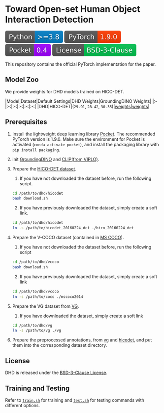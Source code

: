 # Toward Open-set Human Object Interaction Detection

[![python](./assets/python.svg)](https://www.python.org/) [![pytorch](./assets/pytorch.svg)](https://pytorch.org/get-started/locally/) [![pocket](./assets/pocket.svg)](https://github.com/fredzzhang/pocket) [![license](./assets/license.svg)](./LICENSE)

This repository contains the official PyTorch implementation for the paper.


## Model Zoo
We provide weights for DHD models trained on HICO-DET. 

|Model|Dataset|Default Settings|DHD Weights|GroundingDINO Weights|
|:-|:-:|:-:|:-:|:-:|:-:|
|DHD|HICO-DET|(`29.91`, `28.42`, `30.35`)|[weights](https://drive.google.com/file/d/1zEo8MMiiXmLfgs46AziAkdb6MjJQFk6M/view?usp=sharing)|[weights](https://github.com/IDEA-Research/GroundingDINO/releases/download/v0.1.0-alpha2/groundingdino_swinb_cogcoor.pth)|

## Prerequisites
1. Install the lightweight deep learning library [Pocket](https://github.com/fredzzhang/pocket). The recommended PyTorch version is 1.9.0.
Make sure the environment for Pocket is activated (`conda activate pocket`), and install the packaging library with `pip install packaging`. 

2. init [GroundingDINO](https://github.com/IDEA-Research/GroundingDINO) and [CLIP(from VIPLO)](https://github.com/Jeeseung-Park/CLIP.git).

3. Prepare the [HICO-DET dataset](https://drive.google.com/open?id=1QZcJmGVlF9f4h-XLWe9Gkmnmj2z1gSnk).
    1. If you have not downloaded the dataset before, run the following script.
    ```bash
    cd /path/to/dhd/hicodet
    bash download.sh
    ```
    2. If you have previously downloaded the dataset, simply create a soft link.
    ```bash
    cd /path/to/dhd/hicodet
    ln -s /path/to/hicodet_20160224_det ./hico_20160224_det
    ```
4. Prepare the V-COCO dataset (contained in [MS COCO](https://cocodataset.org/#download)).
    1. If you have not downloaded the dataset before, run the following script
    ```bash
    cd /path/to/dhd/vcoco
    bash download.sh
    ```
    2. If you have previously downloaded the dataset, simply create a soft link
    ```bash
    cd /path/to/dhd/vcoco
    ln -s /path/to/coco ./mscoco2014
    ```
5. Prepare the VG dataset from [VG](https://visualgenome.org).
    1. If you have downloaded the dataset, simply create a soft link
    ```bash
    cd /path/to/dhd/vg
    ln -s /path/to/vg ./vg
    ```
6. Prepare the preprocessed annotations, from [vg](https://drive.google.com/drive/folders/14SjjGDNTKg5KAGAuqNGSJQrdm7a84krV?usp=sharing) and [hicodet](https://drive.google.com/drive/folders/1U76Vj7sPKjmINly-OeHS4kZRDXE4ftRJ?usp=sharing), and put them into the corresponding dataset directory.

## License
DHD is released under the [BSD-3-Clause License](./LICENSE).


## Training and Testing

Refer to [`train.sh`](./train.sh) for training and [`test.sh`](./test.sh) for testing commands with different options.  



